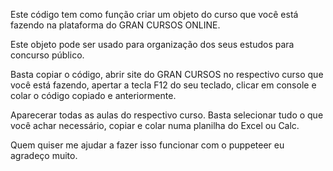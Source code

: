 Este código tem como função criar um objeto do curso que você está fazendo na plataforma do GRAN CURSOS ONLINE.

Este objeto pode ser usado para organização dos seus estudos para concurso público.

Basta copiar o código, abrir site do GRAN CURSOS no respectivo curso que você está fazendo, apertar a tecla F12 do seu teclado, clicar em console e colar o código copiado e anteriormente.

Aparecerar todas as aulas do respectivo curso. Basta selecionar tudo o que você achar necessário, copiar e colar numa planilha do Excel ou Calc.

Quem quiser me ajudar a fazer isso funcionar com o puppeteer eu agradeço muito.

